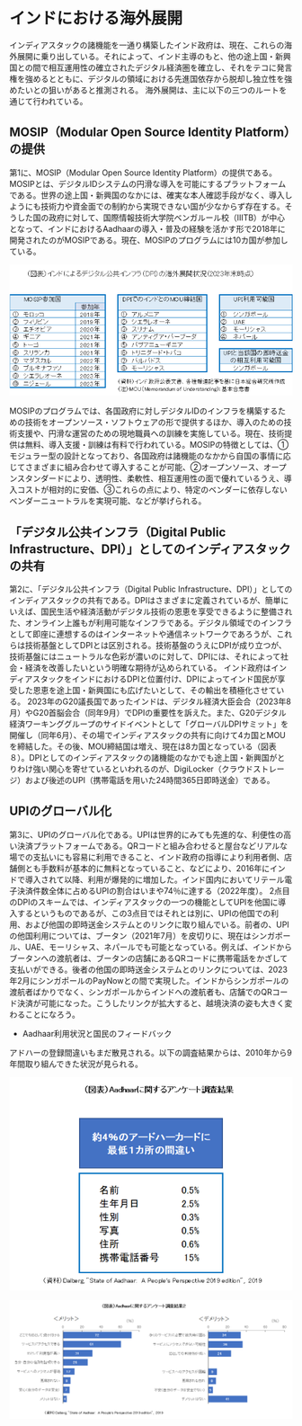 # インドにおける海外展開

インディアスタックの諸機能を一通り構築したインド政府は、現在、これらの海外展開に乗り出している。それによって、インド主導のもと、他の途上国・新興国との間で相互運用性の確立されたデジタル経済圏を確立し、それをテコに発言権を強めるとともに、デジタルの領域における先進国依存から脱却し独立性を強めたいとの狙いがあると推測される。
海外展開は、主に以下の三つのルートを通じて行われている。

## MOSIP（Modular Open Source Identity Platform）の提供

第1に、MOSIP（Modular Open Source Identity Platform）の提供である。MOSIPとは、デジタルIDシステムの円滑な導入を可能にするプラットフォームである。世界の途上国・新興国のなかには、確実な本人確認手段がなく、導入しようにも技術力や資金面での制約から実現できない国が少なからず存在する。そうした国の政府に対して、国際情報技術大学院ベンガルール校（IIITB）が中心となって、インドにおけるAadhaarの導入・普及の経験を活かす形で2018年に開発されたのがMOSIPである。現在、MOSIPのプログラムには10カ国が参加している。

![](../images/インドの海外展開.png)

MOSIPのプログラムでは、各国政府に対しデジタルIDのインフラを構築するための技術をオープンソース・ソフトウェアの形で提供するほか、導入のための技術支援や、円滑な運営のための現地職員への訓練を実施している。現在、技術提供は無料、導入支援・訓練は有料で行われている。MOSIPの特徴としては、①モジュラー型の設計となっており、各国政府は諸機能のなかから自国の事情に応じてさまざまに組み合わせて導入することが可能、②オープンソース、オープンスタンダードにより、透明性、柔軟性、相互運用性の面で優れているうえ、導入コストが相対的に安価、③これらの点により、特定のベンダーに依存しないベンダーニュートラルを実現可能、などが挙げられる。

## 「デジタル公共インフラ（Digital Public Infrastructure、DPI）」としてのインディアスタックの共有

第2に、「デジタル公共インフラ（Digital Public Infrastructure、DPI）」としてのインディアスタックの共有である。DPIはさまざまに定義されているが、簡単にいえば、国民生活や経済活動がデジタル技術の恩恵を享受できるように整備された、オンライン上誰もが利用可能なインフラである。デジタル領域でのインフラとして即座に連想するのはインターネットや通信ネットワークであろうが、これらは技術基盤としてDPIとは区別される。技術基盤のうえにDPIが成り立つが、技術基盤にはニュートラルな色彩が濃いのに対して、DPIには、それによって社会・経済を改善したいという明確な期待が込められている。
インド政府はインディアスタックをインドにおけるDPIと位置付け、DPIによってインド国民が享受した恩恵を途上国・新興国にも広げたいとして、その輸出を積極化させている。
2023年のG20議長国であったインドは、デジタル経済大臣会合（2023年8月）やG20首脳会合（同年9月）でDPIの重要性を訴えた。また、G20デジタル経済ワーキンググループのサイドイベントとして「グローバルDPIサミット」を開催し（同年6月）、その場でインディアスタックの共有に向けて4カ国とMOUを締結した。その後、MOU締結国は増え、現在は8カ国となっている（図表８）。DPIとしてのインディアスタックの諸機能のなかでも途上国・新興国がとりわけ強い関心を寄せているといわれるのが、DigiLocker（クラウドストレージ）および後述のUPI（携帯電話を用いた24時間365日即時送金）である。

## UPIのグローバル化 

第3に、UPIのグローバル化である。UPIは世界的にみても先進的な、利便性の高い決済プラットフォームである。QRコードと組み合わせると屋台などリアルな場での支払いにも容易に利用できること、インド政府の指導により利用者側、店舗側とも手数料が基本的に無料となっていること、などにより、2016年にインドで導入されて以降、利用が爆発的に増加した。インド国内においてリテール電子決済件数全体に占めるUPIの割合はいまや74％に達する（2022年度）。
2点目のDPIのスキームでは、インディアスタックの一つの機能としてUPIを他国に導入するというものであるが、この3点目ではそれとは別に、UPIの他国での利用、および他国の即時送金システムとのリンクに取り組んでいる。前者の、UPIの他国利用については、ブータン（2021年7月）を皮切りに、現在はシンガポール、UAE、モーリシャス、ネパールでも可能となっている。例えば、インドからブータンへの渡航者は、ブータンの店舗にあるQRコードに携帯電話をかざして支払いができる。後者の他国の即時送金システムとのリンクについては、2023年2月にシンガポールのPayNowとの間で実現した。インドからシンガポールの渡航者ばかりでなく、シンガポールからインドへの渡航者も、店舗でのQRコード決済が可能になった。こうしたリンクが拡大すると、越境決済の姿も大きく変わることになろう。

- Aadhaar利用状況と国民のフィードバック

アドハーの登録間違いもまだ散見される。以下の調査結果からは、2010年から9年間取り組んできた状況が見られる。

![](../images/Aadhaarに関するアンケート調査結果.png)

![](../images/Aadhaarに関するアンケート調査結果2.png)
